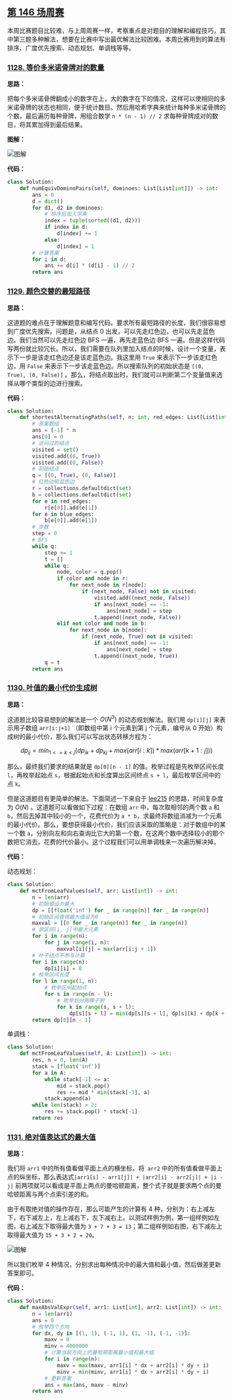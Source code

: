 ## [第 146 场周赛](https://leetcode-cn.com/contest/weekly-contest-146)

本周比赛题目比较难，与上周周赛一样，考察重点是对题目的理解和编程技巧，其中第三题多种解法，想要在比赛中写出最优解法比较困难。本周比赛用到的算法有排序、广度优先搜索、动态规划、单调栈等等。

### [1128. 等价多米诺骨牌对的数量](https://leetcode-cn.com/contest/weekly-contest-146/problems/number-of-equivalent-domino-pairs)

**思路：**

把每个多米诺骨牌翻成小的数字在上，大的数字在下的情况，这样可以使相同的多米诺骨牌的状态也相同，便于统计数目。然后用哈希字典来统计每种多米诺骨牌的个数，最后遍历每种骨牌，用组合数学 `n * (n - 1) // 2` 求每种骨牌成对的数目，将其累加得到最后结果。

**图解：**

![图解](http://qiniu.wenyuetech.cn/1128-1.gif)


**代码：**
```python
class Solution:
    def numEquivDominoPairs(self, dominoes: List[List[int]]) -> int:
        ans = 0
        d = dict()
        for d1, d2 in dominoes:
            # 排序后加入字典
            index = tuple(sorted((d1, d2)))
            if index in d:
                d[index] += 1
            else:
                d[index] = 1
        # 计算答案
        for i in d:
            ans += d[i] * (d[i] - 1) // 2
        return ans
```


### [1129. 颜色交替的最短路径](https://leetcode-cn.com/contest/weekly-contest-146/problems/shortest-path-with-alternating-colors)

**思路：**

这道题的难点在于理解题意和编写代码。要求所有最短路径的长度，我们很容易想到广度优先搜索。问题是，从结点 0 出发，可以先走红色边，也可以先走蓝色边。我们当然可以先走红色边 BFS 一遍，再先走蓝色边 BFS 一遍。但是这样代码写两份就比较冗长。所以，我们需要在队列里加入结点的时候，设计一个变量，表示下一步是该走红色边还是该走蓝色边。我这里用 `True` 来表示下一步该走红色边，用 `False` 来表示下一步该走蓝色边。所以搜索队列的初始状态是 `[(0, True), (0, False)]` 。那么，将结点取出时，我们就可以判断第二个变量值来选择从哪个类型的边进行搜索。


**代码：**
```python
class Solution:
    def shortestAlternatingPaths(self, n: int, red_edges: List[List[int]], blue_edges: List[List[int]]) -> List[int]:
        # 答案数组
        ans = [-1] * n
        ans[0] = 0
        # 访问过的结点
        visited = set()
        visited.add((0, True))
        visited.add((0, False))
        # 初始结点
        q = [(0, True), (0, False)]
        # 红色边和蓝色边
        r = collections.defaultdict(set)
        b = collections.defaultdict(set)
        for e in red_edges:
            r[e[0]].add(e[1])
        for e in blue_edges:
            b[e[0]].add(e[1])
        # 步数
        step = 0
        # BFS
        while q:
            step += 1
            t = []
            while q:
                node, color = q.pop()
                if color and node in r:
                    for next_node in r[node]:
                        if (next_node, False) not in visited:
                            visited.add((next_node, False))
                            if ans[next_node] == -1:
                                ans[next_node] = step
                            t.append((next_node, False))
                elif not color and node in b:
                    for next_node in b[node]:
                        if (next_node, True) not in visited:
                            if ans[next_node] == -1:
                                ans[next_node] = step
                            t.append((next_node, True))
            q = t
        return ans
```


### [1130. 叶值的最小代价生成树](https://leetcode-cn.com/contest/weekly-contest-146/problems/minimum-cost-tree-from-leaf-values)

**思路：**

这道题比较容易想到的解法是一个 $O(N^3)$ 的动态规划解法。我们用 `dp[i][j]` 来表示用子数组 `arr[i:j+1]` （即数组中第 i 个元素到第 j 个元素，编号从 0 开始）构成树的最小代价，那么我们可以写出状态转移方程为：

$$dp_{ij} = min_{1 <= k < j}(dp_{ik} + dp_{kj} + max(arr[i:k]) * max(arr[k+1:j])) $$

那么，最终我们要求的结果就是 `dp[0][n - 1]`  的值。枚举过程是先枚举区间长度 `l`，再枚举起始点 `s`，根据起始点和长度算出区间终点 `s + l`，最后枚举区间中的点 `k`。

但是这道题目有更简单的解法。下面简述一下来自于 [lee215](https://leetcode.com/lee215/) 的思路，时间复杂度为 $O(N)$ 。这道题可以看做如下过程：在数组 `arr` 中，每次取相邻的两个数 `a` 和 `b`，然后去掉其中较小的一个，花费代价为 `a * b`，求最终将数组消减为一个元素的最小代价。那么，要想获得最小代价，我们应该采取的策略是：对于数组中的某一个数 `a`，分别向左和向右查询比它大的第一个数，在这两个数中选择较小的那个数把它消去，花费的代价最小。这个过程我们可以用单调栈来一次遍历解决掉。


**代码：**

动态规划：

```python
class Solution:
    def mctFromLeafValues(self, arr: List[int]) -> int:
        n = len(arr)
        # 初始值设为最大
        dp = [[float('inf') for _ in range(n)] for _ in range(n)]
        # 初始区间查询最大值设为0
        maxval = [[0 for _ in range(n)] for _ in range(n)]
        # 求区间[i, j]中最大元素
        for i in range(n):
            for j in range(i, n):
                maxval[i][j] = max(arr[i:j + 1])
        # 叶子结点不参与计算
        for i in range(n):
            dp[i][i] = 0
        # 枚举区间长度
        for l in range(1, n):
            # 枚举区间起始点
            for s in range(n - l):
                # 枚举划分两棵子树
                for k in range(s, s + l):
                    dp[s][s + l] = min(dp[s][s + l], dp[s][k] + dp[k + 1][s + l] + maxval[s][k] * maxval[k + 1][s + l])
        return dp[0][n - 1]
```

单调栈：

```python
class Solution:
    def mctFromLeafValues(self, A: List[int]) -> int:
        res, n = 0, len(A)
        stack = [float('inf')]
        for a in A:
            while stack[-1] <= a:
                mid = stack.pop()
                res += mid * min(stack[-1], a)
            stack.append(a)
        while len(stack) > 2:
            res += stack.pop() * stack[-1]
        return res
```


### [1131. 绝对值表达式的最大值](https://leetcode-cn.com/contest/weekly-contest-146/problems/maximum-of-absolute-value-expression)

**思路：**

我们将 `arr1` 中的所有值看做平面上点的横坐标，将` arr2` 中的所有值看做平面上点的纵坐标，那么表达式`|arr1[i] - arr1[j]| + |arr2[i] - arr2[j]| + |i - j|` 前两项就可以看成是平面上两点的曼哈顿距离，整个式子就是要求两个点的曼哈顿距离与两个点索引差的和。

由于有取绝对值的操作存在，那么可能产生的计算有 4 种，分别为：右上减左下，右下减左上，左上减右下，左下减右上。以测试样例为例，第一组样例如左图，右上减左下取得最大值为 `3 + 7 + 3 = 13`；第二组样例如右图，右下减左上取得最大值为 `15 + 3 + 2 = 20`。

![图解](http://qiniu.wenyuetech.cn/1131-1.png)

所以我们枚举 4 种情况，分别求出每种情况中的最大值和最小值，然后做差更新答案即可。


**代码：**
```python
class Solution:
    def maxAbsValExpr(self, arr1: List[int], arr2: List[int]) -> int:
        n = len(arr1)
        ans = 0
        # 枚举四个方向
        for dx, dy in [(1, 1), (-1, 1), (1, -1), (-1, -1)]:
            maxv = 0
            minv = 4000000
            # 计算当前方向上的曼哈顿距离最小值和最大值
            for i in range(n):
                maxv = max(maxv, arr1[i] * dx + arr2[i] * dy + i)
                minv = min(minv, arr1[i] * dx + arr2[i] * dy + i)
            # 更新答案
            ans = max(ans, maxv - minv)
        return ans
```


